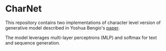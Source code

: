 # CharNet

This repository contains two implementations of character level version of generative model described in Yoshua Bengio's  [paper](https://www.jmlr.org/papers/volume3/bengio03a/bengio03a.pdf). 

The model leverages multi-layer perceptrons (MLP) and softmax for text and sequence generation.

